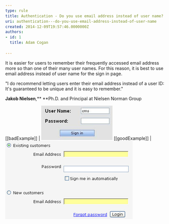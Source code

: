 ```yaml
---
type: rule
title: Authentication - Do you use email address instead of user name?
uri: authentication---do-you-use-email-address-instead-of-user-name
created: 2014-12-09T19:57:46.0000000Z
authors:
- id: 1
  title: Adam Cogan

---
```


It is easier for users to remember their frequently accessed email address more                     so than one of their many user names. For this reason, it is best to use email address                     instead of user name for the sign in page.
 
"I do recommend letting users enter their email address instead of a user ID: It's guaranteed to be unique and it is easy to remember."

**Jakob Nielsen**,** **Ph.D. and Principal at Nielsen Norman Group

[[badExample]]
| ![users have to remember which username applies to this particular website](bad-username.jpg)
[[goodExample]]
| ![users will always remember their primary email address](good-email.jpg)
